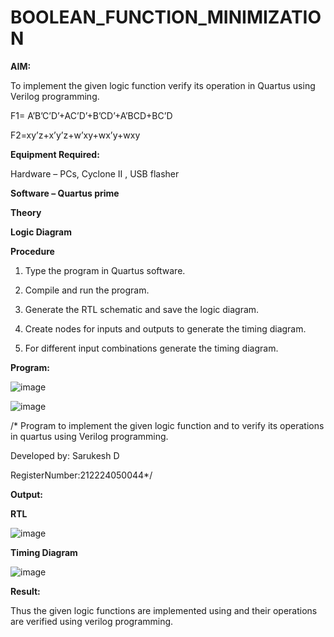 # BOOLEAN_FUNCTION_MINIMIZATION

**AIM:**

To implement the given logic function verify its operation in Quartus using Verilog programming.

F1= A’B’C’D’+AC’D’+B’CD’+A’BCD+BC’D 

F2=xy’z+x’y’z+w’xy+wx’y+wxy

**Equipment Required:**

Hardware – PCs, Cyclone II , USB flasher

**Software – Quartus prime**

**Theory**

**Logic Diagram**

**Procedure**

1.	Type the program in Quartus software.

2.	Compile and run the program.

3.	Generate the RTL schematic and save the logic diagram.

4.	Create nodes for inputs and outputs to generate the timing diagram.

5.	For different input combinations generate the timing diagram.


**Program:**

![image](https://github.com/user-attachments/assets/7f72cf62-5025-486f-ac32-e936ce60dc9e)

![image](https://github.com/user-attachments/assets/0c3ddc8d-1230-4269-89bd-4a1141612301)


/* Program to implement the given logic function and to verify its operations in quartus using Verilog programming. 

Developed by: Sarukesh D

RegisterNumber:212224050044*/

**Output:**

**RTL**

![image](https://github.com/user-attachments/assets/797d9ae1-601e-471c-b60d-f1c684a1f596)


**Timing Diagram**

![image](https://github.com/user-attachments/assets/35b0dac9-d121-4ad5-8094-29d28bf22acc)


**Result:**

Thus the given logic functions are implemented using and their operations are
verified using verilog programming.
